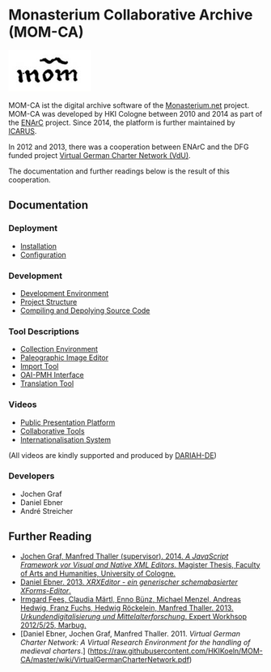 Monasterium Collaborative Archive (MOM-CA)
======

![MOM Logo](https://raw.githubusercontent.com/HKIKoeln/MOM-CA/master/wiki/mom.png)

MOM-CA ist the digital archive software of the [Monasterium.net](http://www.monasterium.net) project. MOM-CA was developed by HKI Cologne between 2010 and 2014 as part of the [ENArC](http://enarc.icar-us.eu/) project. Since 2014, the platform is further maintained by [ICARUS](https://github.com/icaruseu/mom-ca).

In 2012 and 2013, there was a cooperation between ENArC and the DFG funded project [Virtual German Charter Network (VdU)](https://github.com/HKIKoeln/VdU).

The documentation and further readings below is the result of this cooperation.

## Documentation

### Deployment

* [Installation](https://github.com/HKIKoeln/MOM-CA/wiki/Installation)
* [Configuration](https://github.com/HKIKoeln/MOM-CA/wiki/Configuration)

### Development

* [Development Environment](https://github.com/HKIKoeln/MOM-CA/wiki/Development-Environment)
* [Project Structure](https://github.com/HKIKoeln/MOM-CA/wiki/Project-Structure)
* [Compiling and Depolying Source Code](https://github.com/HKIKoeln/MOM-CA/wiki/Compiling-and-Deploying-Source-Code)

### Tool Descriptions

* [Collection Environment](https://github.com/HKIKoeln/MOM-CA/wiki/Collection-Environment)
* [Paleographic Image Editor](https://github.com/HKIKoeln/MOM-CA/wiki/Paleographic-Image-Editor)
* [Import Tool](https://github.com/HKIKoeln/MOM-CA/wiki/Import-Tool)
* [OAI-PMH Interface](https://github.com/HKIKoeln/MOM-CA/wiki/OAI-PMH-Interface)
* [Translation Tool](https://github.com/HKIKoeln/MOM-CA/wiki/Translation-Tool)

### Videos

* [Public Presentation Platform](https://www.youtube.com/watch?v=fSgXP7OM2Ac)
* [Collaborative Tools](https://www.youtube.com/watch?v=ziragFxGuUo)
* [Internationalisation System](https://www.youtube.com/watch?v=A_yNtz7g2u0)

(All videos are kindly supported and produced by [DARIAH-DE](https://de.dariah.eu/))

### Developers
* Jochen Graf
* Daniel Ebner
* André Streicher

## Further Reading
* [Jochen Graf, Manfred Thaller (supervisor). 2014. _A JavaScript Framework vor Visual and Native XML Editors_. Magister Thesis, Faculty of Arts and Humanities, University of Cologne.](https://raw.githubusercontent.com/HKIKoeln/MOM-CA/master/wiki/AJavaScriptFrameworkForVisualAndNativeXMLEditors.pdf)
* [Daniel Ebner. 2013. _XRXEditor - ein generischer schemabasierter XForms-Editor_.](https://raw.githubusercontent.com/HKIKoeln/MOM-CA/master/wiki/XRXEditor.pdf)
* [Irmgard Fees, Claudia Märtl, Enno Bünz, Michael Menzel, Andreas Hedwig, Franz Fuchs, Hedwig Röckelein, Manfred Thaller. 2013. _Urkundendigitalisierung und Mittelalterforschung_. Expert Workhsop 2012/5/25, Marbug.](https://raw.githubusercontent.com/HKIKoeln/MOM-CA/master/wiki/UrkundendigitalisierungUndMittelalterforschung.pdf)
* [Daniel Ebner, Jochen Graf, Manfred Thaller. 2011. _Virtual German Charter Network: A Virtual Research Environment for the handling of medieval charters_.] (https://raw.githubusercontent.com/HKIKoeln/MOM-CA/master/wiki/VirtualGermanCharterNetwork.pdf)
